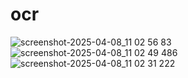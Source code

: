 # ocr
![screenshot-2025-04-08_11 02 56 83](https://github.com/user-attachments/assets/71325724-038c-4e31-a259-fc7b7dfe3d7e)
![screenshot-2025-04-08_11 02 49 486](https://github.com/user-attachments/assets/82242402-7ee1-4da5-b471-6cc32e1f3c60)
![screenshot-2025-04-08_11 02 31 222](https://github.com/user-attachments/assets/65717a7d-a867-449d-9617-ec726c2c670b)
